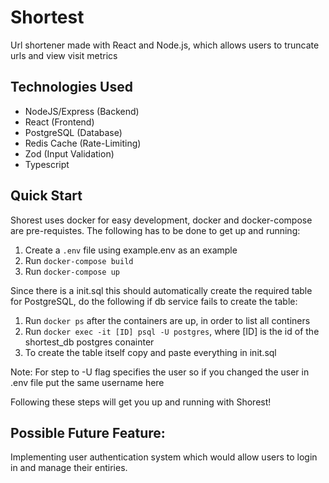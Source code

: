 # Shortest

Url shortener made with React and Node.js, which allows users to truncate urls and view visit metrics

## Technologies Used

- NodeJS/Express (Backend)
- React (Frontend)
- PostgreSQL (Database)
- Redis Cache (Rate-Limiting)
- Zod (Input Validation)
- Typescript

## Quick Start

Shorest uses docker for easy development, docker and docker-compose are pre-requistes. The following has to be done to get up and running:

1. Create a `.env` file using example.env as an example
2. Run `docker-compose build`
3. Run `docker-compose up`

Since there is a init.sql this should automatically create the required table for PostgreSQL, do the following if db service fails to create the table:

1. Run `docker ps` after the containers are up, in order to list all continers
2. Run `docker exec -it [ID] psql -U postgres`, where [ID] is the id of the shortest_db postgres conainter
3. To create the table itself copy and paste everything in init.sql 

Note: For step to -U flag specifies the user so if you changed the user in .env file put the same username here

Following these steps will get you up and running with Shorest!

## Possible Future Feature:

Implementing user authentication system which would allow users to login in and manage their entiries.


